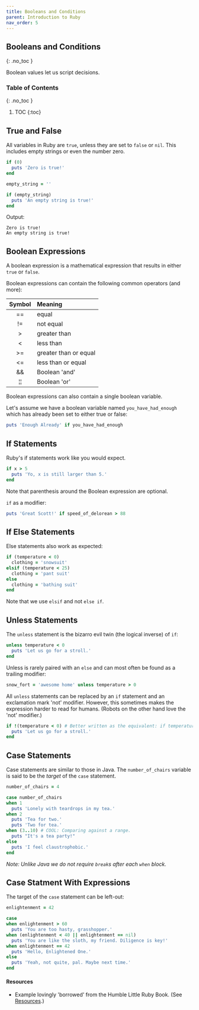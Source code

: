 ```yaml
---
title: Booleans and Conditions
parent: Introduction to Ruby
nav_order: 5
---
```


<!--prettier-ignore-start-->
## Booleans and Conditions
{: .no_toc }

Boolean values let us script decisions. 

### Table of Contents
{: .no_toc }

1. TOC
{:toc}

<!--prettier-ignore-end-->

## True and False

All variables in Ruby are `true`, unless they are set to `false` or `nil`. This includes empty strings or even the number zero.

```ruby
if (0)
  puts 'Zero is true!'
end

empty_string = ''

if (empty_string)
  puts 'An empty string is true!'
end
```

Output:

```
Zero is true!
An empty string is true!
```

## Boolean Expressions

A boolean expression is a mathematical expression that results in either `true` or `false`.

Boolean expressions can contain the following common operators (and more):

|      Symbol      | Meaning               |
| :--------------: | :-------------------- |
|        ==        | equal                 |
|        !=        | not equal             |
|        >         | greater than          |
|        <         | less than             |
|        >=        | greater than or equal |
|        <=        | less than or equal    |
|        &&        | Boolean 'and'         |
| &brvbar;&brvbar; | Boolean 'or'          |

Boolean expressions can also contain a single boolean variable.

Let's assume we have a boolean variable named `you_have_had_enough` which has already been set to either true or false:

```ruby
puts 'Enough Already' if you_have_had_enough
```

## If Statements

Ruby's if statements work like you would expect.

```ruby
if x > 5
  puts 'Yo, x is still larger than 5.'
end
```

Note that parenthesis around the Boolean expression are optional.

`if` as a modifier:

```ruby
puts 'Great Scott!' if speed_of_delorean > 88
```

## If Else Statements

Else statements also work as expected:

```ruby
if (temperature < 0)
  clothing = 'snowsuit'
elsif (temperature < 25)
  clothing = 'pant suit'
else
  clothing = 'bathing suit'
end
```

Note that we use `elsif` and not `else if`.

## Unless Statements

The `unless` statement is the bizarro evil twin (the logical inverse) of `if`:

```ruby
unless temperature < 0
  puts 'Let us go for a stroll.'
end
```

Unless is rarely paired with an `else` and can most often be found as a trailing modifier:

```ruby
snow_fort = 'awesome home' unless temperature > 0
```

All `unless` statements can be replaced by an `if` statement and an exclamation mark 'not' modifier. However, this sometimes makes the expression harder to read for humans. (Robots on the other hand love the 'not' modifier.)

```ruby
if !(temperature < 0) # Better written as the equivalent: if temperature >= 0
  puts 'Let us go for a stroll.'
end
```

## Case Statements

Case statements are similar to those in Java. The `number_of_chairs` variable is said to be the _target_ of the `case` statement.

```ruby
number_of_chairs = 4

case number_of_chairs
when 1
  puts 'Lonely with teardrops in my tea.'
when 2
  puts 'Tea for two.'
  puts 'Two for tea.'
when (3..10) # COOL: Comparing against a range.
  puts "It's a tea party!"
else
  puts 'I feel claustrophobic.'
end
```

_Note: Unlike Java we do not require `break`s after each `when` block._

## Case Statment With Expressions

The target of the `case` statement can be left-out:

```ruby
enlightenment = 42

case
when enlightenment > 60
  puts 'You are too hasty, grasshopper.'
when (enlightenment < 40 || enlightenment == nil)
  puts 'You are like the sloth, my friend. Diligence is key!'
when enlightenment == 42
  puts 'Hello, Enlightened One.'
else
  puts 'Yeah, not quite, pal. Maybe next time.'
end
```

#### Resources

- Example lovingly 'borrowed' from the Humble Little Ruby Book. (See [Resources](08-scope-and-more-resources.html#resources).)
